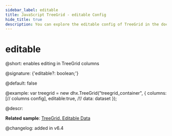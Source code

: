 ```yaml
---
sidebar_label: editable
title: JavaScript TreeGrid - editable Config 
hide_title: true
description: You can explore the editable config of TreeGrid in the documentation of the DHTMLX JavaScript UI library. Browse developer guides and API reference, try out code examples and live demos, and download a free 30-day evaluation version of DHTMLX Suite 7.
---
```

 
# editable

@short: enables editing in TreeGrid columns

@signature: {'editable?: boolean;'}

@default: false

@example:
var treegrid = new dhx.TreeGrid("treegrid_container", {
	columns: [// columns config],
	editable:true, /*!*/
	data: dataset
});

@descr:

**Related sample**: [TreeGrid. Editable Data](https://snippet.dhtmlx.com/sdbfbv2n)

@changelog: added in v6.4

[comment]: # (@related: treegrid/configuration.md#editing-grid-and-separate-columns treegrid/initialization.md#initialize-treegrid)
